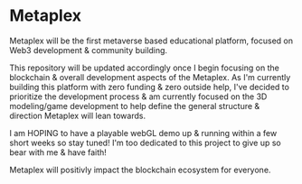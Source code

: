 # Metaplex
Metaplex will be the first metaverse based educational platform, focused on Web3 development &amp; community building.

This repository will be updated accordingly once I begin focusing on the blockchain & overall development aspects of the Metaplex. 
As I'm currently building this platform with zero funding & zero outside help, I've decided to prioritize the development process
& am currently focused on the 3D modeling/game development to help define the general structure & direction Metaplex will lean towards.

I am HOPING to have a playable webGL demo up & running within a few short weeks so stay tuned! I'm too dedicated to this project to give up
so bear with me & have faith! 

Metaplex will positivly impact the blockchain ecosystem for everyone. 
